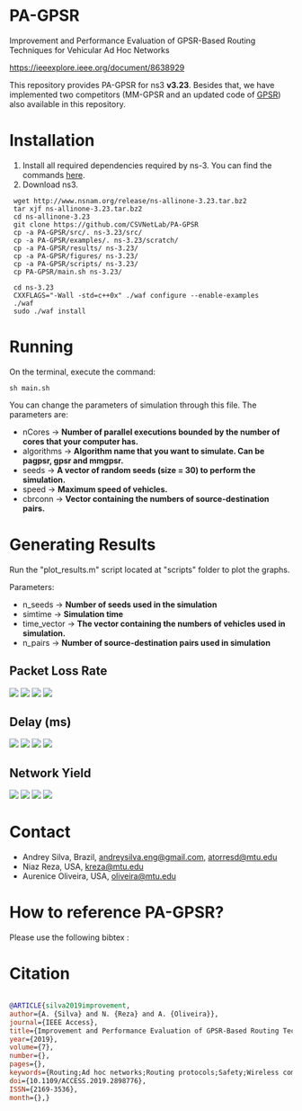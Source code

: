 # PA-GPSR
Improvement and Performance Evaluation of GPSR-Based Routing Techniques for Vehicular Ad Hoc Networks

https://ieeexplore.ieee.org/document/8638929

This repository provides PA-GPSR for ns3 **v3.23**. Besides that, we have implemented two competitors (MM-GPSR and an updated code of [GPSR](https://code.google.com/archive/p/ns3-gpsr/)) also available in this repository.

# Installation
1. Install all required dependencies required by ns-3. You can find the commands [here](https://www.nsnam.org/wiki/Installation).
2. Download ns3.

```
 wget http://www.nsnam.org/release/ns-allinone-3.23.tar.bz2
 tar xjf ns-allinone-3.23.tar.bz2
 cd ns-allinone-3.23
 git clone https://github.com/CSVNetLab/PA-GPSR
 cp -a PA-GPSR/src/. ns-3.23/src/
 cp -a PA-GPSR/examples/. ns-3.23/scratch/
 cp -a PA-GPSR/results/ ns-3.23/
 cp -a PA-GPSR/figures/ ns-3.23/
 cp -a PA-GPSR/scripts/ ns-3.23/
 cp PA-GPSR/main.sh ns-3.23/

 cd ns-3.23
 CXXFLAGS="-Wall -std=c++0x" ./waf configure --enable-examples
 ./waf
 sudo ./waf install
```
# Running

On the terminal, execute the command: 

```
sh main.sh
```

You can change the parameters of simulation through this file. The parameters are:

- nCores -> **Number of parallel executions bounded by the number of cores that your computer has.**
- algorithms -> **Algorithm name that you want to simulate. Can be pagpsr, gpsr and mmgpsr.**
- seeds -> **A vector of random seeds (size = 30) to perform the simulation.**
- speed -> **Maximum speed of vehicles.**
- cbrconn -> **Vector containing the numbers of source-destination pairs.**

# Generating Results

Run the "plot_results.m" script located at "scripts" folder to plot the graphs.

Parameters: 

- n_seeds -> **Number of seeds used in the simulation**
- simtime -> **Simulation time**
- time_vector -> **The vector containing the numbers of vehicles used in simulation.**
- n_pairs -> **Number of source-destination pairs used in simulation**

## Packet Loss Rate

![](https://github.com/CSVNetLab/PA-GPSR/blob/master/figures/plr_5.png)
![](https://github.com/CSVNetLab/PA-GPSR/blob/master/figures/plr_10.png)
![](https://github.com/CSVNetLab/PA-GPSR/blob/master/figures/plr_15.png)
![](https://github.com/CSVNetLab/PA-GPSR/blob/master/figures/plr_20.png)

## Delay (ms)

![](https://github.com/CSVNetLab/PA-GPSR/blob/master/figures/delay_5.png)
![](https://github.com/CSVNetLab/PA-GPSR/blob/master/figures/delay_10.png)
![](https://github.com/CSVNetLab/PA-GPSR/blob/master/figures/delay_15.png)
![](https://github.com/CSVNetLab/PA-GPSR/blob/master/figures/delay_20.png)

## Network Yield

![](https://github.com/CSVNetLab/PA-GPSR/blob/master/figures/yield_5.png)
![](https://github.com/CSVNetLab/PA-GPSR/blob/master/figures/yield_10.png)
![](https://github.com/CSVNetLab/PA-GPSR/blob/master/figures/yield_15.png)
![](https://github.com/CSVNetLab/PA-GPSR/blob/master/figures/yield_20.png)


Contact
============
* Andrey Silva, Brazil, andreysilva.eng@gmail.com, atorresd@mtu.edu
* Niaz Reza, USA, kreza@mtu.edu
* Aurenice Oliveira, USA, oliveira@mtu.edu

How to reference PA-GPSR?
============
Please use the following bibtex :

# Citation
``` bibtex

@ARTICLE{silva2019improvement, 
author={A. {Silva} and N. {Reza} and A. {Oliveira}}, 
journal={IEEE Access}, 
title={Improvement and Performance Evaluation of GPSR-Based Routing Techniques for Vehicular Ad Hoc Networks}, 
year={2019}, 
volume={7}, 
number={}, 
pages={}, 
keywords={Routing;Ad hoc networks;Routing protocols;Safety;Wireless communication;Delays;GPSR;Routing protocol;VANETs;SUMO;NS-3}, 
doi={10.1109/ACCESS.2019.2898776}, 
ISSN={2169-3536}, 
month={},}
```
